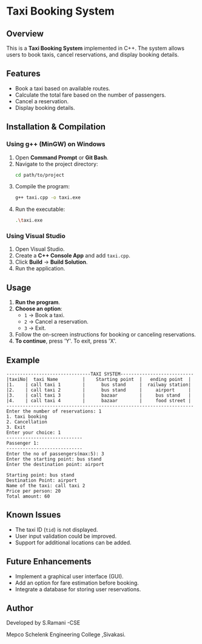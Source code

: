 # Taxi Booking System

## Overview

This is a **Taxi Booking System** implemented in C++. The system allows users to book taxis, cancel reservations, and display booking details.

## Features

- Book a taxi based on available routes.
- Calculate the total fare based on the number of passengers.
- Cancel a reservation.
- Display booking details.

## Installation & Compilation

### **Using g++ (MinGW) on Windows**

1. Open **Command Prompt** or **Git Bash**.
2. Navigate to the project directory:
   ```sh
   cd path/to/project
   ```
3. Compile the program:
   ```sh
   g++ taxi.cpp -o taxi.exe
   ```
4. Run the executable:
   ```sh
   .\taxi.exe
   ```

### **Using Visual Studio**

1. Open Visual Studio.
2. Create a **C++ Console App** and add `taxi.cpp`.
3. Click **Build** → **Build Solution**.
4. Run the application.

## Usage

1. **Run the program**.
2. **Choose an option**:
   - `1` → Book a taxi.
   - `2` → Cancel a reservation.
   - `3` → Exit.
3. Follow the on-screen instructions for booking or canceling reservations.
4. **To continue**, press 'Y'. To exit, press 'X'.

## Example

```
-------------------------------TAXI SYSTEM---------------------------
|taxiNo|  taxi Name         |    Starting point  |   ending point  |
|1.    | call taxi 1        |      bus stand     |  railway station|
|2.    | call taxi 2        |      bus stand     |     airport     |
|3.    | call taxi 3        |      bazaar        |     bus stand   |
|4.    | call taxi 4        |      bazaar        |     food street |
---------------------------------------------------------------------
Enter the number of reservations: 1
1. taxi booking
2. Cancellation
3. Exit
Enter your choice: 1
----------------------------
Passenger 1:
----------------------------
Enter the no of passengers(max:5): 3
Enter the starting point: bus stand
Enter the destination point: airport

Starting point: bus stand
Destination Point: airport
Name of the taxi: call taxi 2
Price per person: 20
Total amount: 60
```

## Known Issues

- The taxi ID (`tid`) is not displayed.
- User input validation could be improved.
- Support for additional locations can be added.

## Future Enhancements

- Implement a graphical user interface (GUI).
- Add an option for fare estimation before booking.
- Integrate a database for storing user reservations.

## Author

Developed by S.Ramani -CSE

Mepco Schelenk Engineering College ,Sivakasi.

